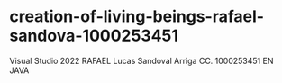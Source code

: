 # creation-of-living-beings-rafael-sandova-1000253451
Visual Studio 2022
RAFAEL Lucas Sandoval Arriga
CC. 1000253451
  EN JAVA
  
